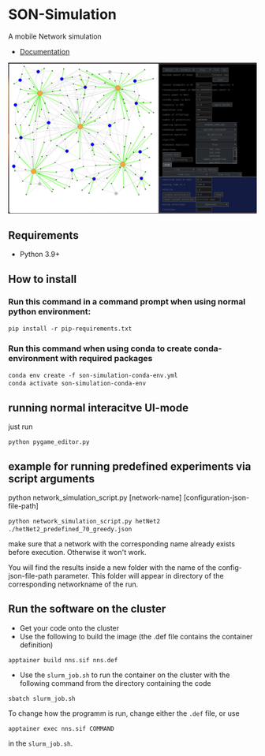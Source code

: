 # SON-Simulation

A mobile Network simulation

- [Documentation](https://www.youtube.com/watch?v=VQyViaC_QOg&ab_channel=OzzyManReviews)

![topologyimage](topologyimage.png)

## Requirements

- Python 3.9+

## How to install

### Run this command in a command prompt when using normal python environment:

```
pip install -r pip-requirements.txt
```

### Run this command when using conda to create conda-environment with required packages

```
conda env create -f son-simulation-conda-env.yml
conda activate son-simulation-conda-env
```

## running normal interacitve UI-mode

just run

```
python pygame_editor.py
```

## example for running predefined experiments via script arguments

python network_simulation_script.py [network-name] [configuration-json-file-path]

```
python network_simulation_script.py hetNet2 ./hetNet2_predefined_70_greedy.json
```

make sure that a network with the corresponding name already exists before execution. Otherwise it won't work.

You will find the results inside a new folder with the name of the config-json-file-path parameter. This folder will appear in directory of the corresponding networkname of the run.

## Run the software on the cluster

- Get your code onto the cluster
- Use the following to build the image (the .def file contains the container definition)

```
apptainer build nns.sif nns.def
```

- Use the `slurm_job.sh` to run the container on the cluster with the following command from the directory containing the code

```
sbatch slurm_job.sh
```

To change how the programm is run, change either the `.def` file, or use

```
apptainer exec nns.sif COMMAND
```

in the `slurm_job.sh`.
